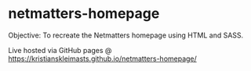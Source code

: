 # netmatters-homepage

Objective:
To recreate the Netmatters homepage using HTML and SASS.

Live hosted via GitHub pages @ https://kristianskleimasts.github.io/netmatters-homepage/
